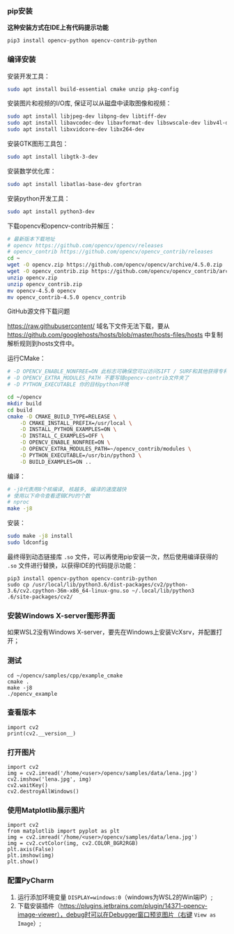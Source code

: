 ### pip安装

**这种安装方式在IDE上有代码提示功能**

```
pip3 install opencv-python opencv-contrib-python
```

### 编译安装

安装开发工具：

```bash
sudo apt install build-essential cmake unzip pkg-config
```

安装图片和视频的I/O库, 保证可以从磁盘中读取图像和视频：

```bash
sudo apt install libjpeg-dev libpng-dev libtiff-dev
sudo apt install libavcodec-dev libavformat-dev libswscale-dev libv4l-dev
sudo apt install libxvidcore-dev libx264-dev
```

安装GTK图形工具包：

```bash
sudo apt install libgtk-3-dev
```

安装数学优化库：

```bash
sudo apt install libatlas-base-dev gfortran
```

安装python开发工具：

```bash
sudo apt install python3-dev
```

下载opencv和opencv-contrib并解压：

```bash
# 最新版本下载地址
# opencv https://github.com/opencv/opencv/releases
# opencv_contrib https://github.com/opencv/opencv_contrib/releases
cd ~
wget -O opencv.zip https://github.com/opencv/opencv/archive/4.5.0.zip
wget -O opencv_contrib.zip https://github.com/opencv/opencv_contrib/archive/4.5.0.zip
unzip opencv.zip
unzip opencv_contrib.zip
mv opencv-4.5.0 opencv
mv opencv_contrib-4.5.0 opencv_contrib
```

GitHub源文件下载问题

https://raw.githubusercontent/ 域名下文件无法下载，要从 https://github.com/googlehosts/hosts/blob/master/hosts-files/hosts 中复制解析规则到hosts文件中。


运行CMake：

```bash
# -D OPENCV_ENABLE_NONFREE=ON 此标志可确保您可以访问SIFT / SURF和其他获得专利的算法
# -D OPENCV_EXTRA_MODULES_PATH 不要写错opencv-contrib文件夹了
# -D PYTHON_EXECUTABLE 你的目标python环境

cd ~/opencv
mkdir build
cd build
cmake -D CMAKE_BUILD_TYPE=RELEASE \
	-D CMAKE_INSTALL_PREFIX=/usr/local \
	-D INSTALL_PYTHON_EXAMPLES=ON \
	-D INSTALL_C_EXAMPLES=OFF \
	-D OPENCV_ENABLE_NONFREE=ON \
	-D OPENCV_EXTRA_MODULES_PATH=~/opencv_contrib/modules \
	-D PYTHON_EXECUTABLE=/usr/bin/python3 \
	-D BUILD_EXAMPLES=ON ..
```

编译：

```bash
# -j8代表用8个核编译, 核越多, 编译的速度越快
# 使用以下命令查看逻辑CPU的个数
# nproc
make -j8
```

安装：

```bash
sudo make -j8 install
sudo ldconfig
```

最终得到动态链接库 `.so` 文件，可以再使用pip安装一次，然后使用编译获得的 `.so` 文件进行替换，以获得IDE的代码提示功能：

```
pip3 install opencv-python opencv-contrib-python
sudo cp /usr/local/lib/python3.6/dist-packages/cv2/python-3.6/cv2.cpython-36m-x86_64-linux-gnu.so ~/.local/lib/python3
.6/site-packages/cv2/
```

### 安装Windows X-server图形界面

如果WSL2没有Windows X-server，要先在Windows上安装VcXsrv，并配置打开；

### 测试

```
cd ~/opencv/samples/cpp/example_cmake
cmake .
make -j8
./opencv_example
```

### 查看版本

```
import cv2
print(cv2.__version__)
```

### 打开图片

```
import cv2
img = cv2.imread('/home/<user>/opencv/samples/data/lena.jpg')
cv2.imshow('lena.jpg', img)
cv2.waitKey()
cv2.destroyAllWindows()
```

### 使用Matplotlib展示图片

```
import cv2
from matplotlib import pyplot as plt
img = cv2.imread('/home/<user>/opencv/samples/data/lena.jpg')
img = cv2.cvtColor(img, cv2.COLOR_BGR2RGB) 
plt.axis(False)
plt.imshow(img)
plt.show()
```

### 配置PyCharm

1. 运行添加环境变量 `DISPLAY=windows:0`（windows为WSL2的Win端IP）;
2. 下载安装插件（https://plugins.jetbrains.com/plugin/14371-opencv-image-viewer），debug时可以在Debugger窗口预览图片（右键 `View as Image`）;